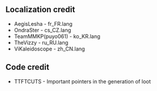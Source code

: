 Localization credit
----
* AegisLesha - fr_FR.lang
* OndraSter - cs_CZ.lang
* TeamMMKP(puyo061) - ko_KR.lang
* TheVizzy - ru_RU.lang
* ViKaleidoscope - zh_CN.lang

Code credit
----
* TTFTCUTS - Important pointers in the generation of loot